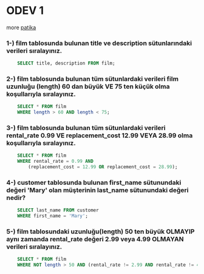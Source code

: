 # ODEV 1 
more [patika](https://app.patika.dev/courses/sql/Odev1)

### 1-) film tablosunda bulunan title ve description sütunlarındaki verileri sıralayınız.
``` SQL
    SELECT title, description FROM film;
```

### 2-) film tablosunda bulunan tüm sütunlardaki verileri film uzunluğu (length) 60 dan büyük VE 75 ten küçük olma koşullarıyla sıralayınız.

``` SQL
    SELECT * FROM film
    WHERE length > 60 AND length < 75;
```

### 3-) film tablosunda bulunan tüm sütunlardaki verileri rental_rate 0.99 VE replacement_cost 12.99 VEYA 28.99 olma koşullarıyla sıralayınız.
``` SQL
    SELECT * FROM film
    WHERE rental_rate = 0.99 AND 
        (replacement_cost = 12.99 OR replacement_cost = 28.99);
```
### 4-) customer tablosunda bulunan first_name sütunundaki değeri 'Mary' olan müşterinin last_name sütunundaki değeri nedir?
``` SQL
    SELECT last_name FROM customer
    WHERE first_name = 'Mary';
```
### 5-) film tablosundaki uzunluğu(length) 50 ten büyük OLMAYIP aynı zamanda rental_rate değeri 2.99 veya 4.99 OLMAYAN verileri sıralayınız.
``` SQL
    SELECT * FROM film
    WHERE NOT length > 50 AND (rental_rate != 2.99 AND rental_rate != 4.99);
```